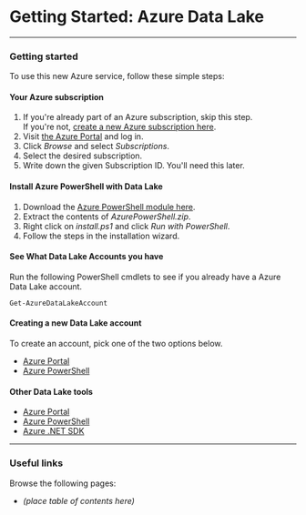# Getting Started: Azure Data Lake

------------

### Getting started

To use this new Azure service, follow these simple steps:

#### Your Azure subscription
1. If you're already part of an Azure subscription, skip this step.<br />If you're not, [create a new Azure subscription here](https://account.windowsazure.com/Subscriptions).
1. Visit [the Azure Portal](https://portal.azure.com) and log in.
1. Click *Browse* and select *Subscriptions*.
1. Select the desired subscription.
1. Write down the given Subscription ID. You'll need this later.
   

#### Install Azure PowerShell with Data Lake
1. Download the [Azure PowerShell module here](https://microsoft.sharepoint.com/teams/AzureDataLake/Documents/PrivatePreviewRefresh/AzurePowerShell.zip).
1. Extract the contents of *AzurePowerShell.zip*.
1. Right click on *install.ps1* and click *Run with PowerShell*.
1. Follow the steps in the installation wizard.

#### See What Data Lake Accounts you have 

Run the following PowerShell cmdlets to see if you already have a Azure Data Lake account.

    Get-AzureDataLakeAccount


#### Creating a new Data Lake account

To create an account, pick one of the two options below. 

* [Azure Portal](AzurePortal/FirstSteps.md)
* [Azure PowerShell](PowerShell/FirstSteps.md)


#### Other Data Lake tools

* [Azure Portal](AzurePortal/FirstSteps.md)
* [Azure PowerShell](PowerShell/FirstSteps.md)
* [Azure .NET SDK](SDK/FirstSteps.md)
    
------------

### Useful links

Browse the following pages:

* *(place table of contents here)*
